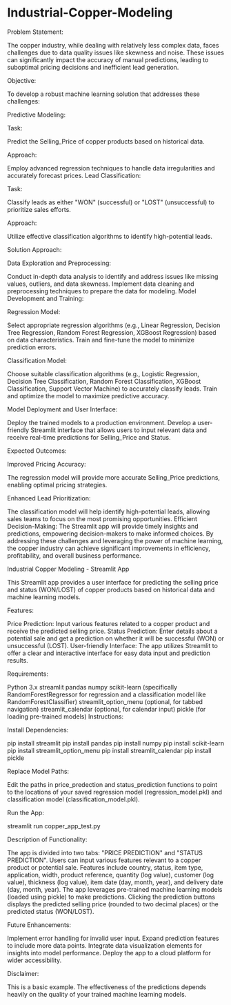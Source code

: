 # Industrial-Copper-Modeling
Problem Statement:
  
  The copper industry, while dealing with relatively less complex data, faces challenges due to data quality issues like skewness and noise. These issues can significantly impact the accuracy of manual predictions, leading to suboptimal pricing decisions and inefficient lead generation.
  
  Objective:
  
  To develop a robust machine learning solution that addresses these challenges:
  
  Predictive Modeling:
  
  Task:
  
  Predict the Selling_Price of copper products based on historical data.
  
  Approach:
  
  Employ advanced regression techniques to handle data irregularities and accurately forecast prices.
  Lead Classification:
  
  Task: 
  
  Classify leads as either "WON" (successful) or "LOST" (unsuccessful) to prioritize sales efforts.
  
  Approach:
  
  Utilize effective classification algorithms to identify high-potential leads.
  
  Solution Approach:
  
  Data Exploration and Preprocessing:
  
  Conduct in-depth data analysis to identify and address issues like missing values, outliers, and data skewness.
  Implement data cleaning and preprocessing techniques to prepare the data for modeling.
  Model Development and Training:
  
  Regression Model:
  
  Select appropriate regression algorithms (e.g., Linear Regression, Decision Tree Regression, Random Forest Regression, XGBoost Regression) based on data characteristics.
  Train and fine-tune the model to minimize prediction errors.
  
  Classification Model:
  
  Choose suitable classification algorithms (e.g., Logistic Regression, Decision Tree Classification, Random Forest Classification, XGBoost Classification, Support Vector Machine) to accurately classify leads.
  Train and optimize the model to maximize predictive accuracy.
  
  Model Deployment and User Interface:
  
  Deploy the trained models to a production environment.
  Develop a user-friendly Streamlit interface that allows users to input relevant data and receive real-time predictions for Selling_Price and Status.
  
  Expected Outcomes:
  
  Improved Pricing Accuracy:
  
  The regression model will provide more accurate Selling_Price predictions, enabling optimal pricing strategies.
  
  Enhanced Lead Prioritization:
  
  The classification model will help identify high-potential leads, allowing sales teams to focus on the most promising opportunities.
  Efficient Decision-Making: The Streamlit app will provide timely insights and predictions, empowering decision-makers to make informed choices.
  By addressing these challenges and leveraging the power of machine learning, the copper industry can achieve significant improvements in efficiency, profitability, and overall business performance.


Industrial Copper Modeling - Streamlit App

This Streamlit app provides a user interface for predicting the selling price and status (WON/LOST) of copper products based on historical data and machine learning models.

Features:

Price Prediction: Input various features related to a copper product and receive the predicted selling price.
Status Prediction: Enter details about a potential sale and get a prediction on whether it will be successful (WON) or unsuccessful (LOST).
User-friendly Interface: The app utilizes Streamlit to offer a clear and interactive interface for easy data input and prediction results.

Requirements:

Python 3.x
streamlit
pandas
numpy
scikit-learn (specifically RandomForestRegressor for regression and a classification model like RandomForestClassifier)
streamlit_option_menu (optional, for tabbed navigation)
streamlit_calendar (optional, for calendar input)
pickle (for loading pre-trained models)
Instructions:

Install Dependencies:

pip install streamlit 
pip install pandas 
pip install numpy 
pip install scikit-learn 
pip install streamlit_option_menu 
pip install streamlit_calendar 
pip install pickle


Replace Model Paths:

Edit the paths in price_predection and status_prediction functions to point to the locations of your saved regression model (regression_model.pkl) and classification model (classification_model.pkl).

Run the App:

streamlit run copper_app_test.py

Description of Functionality:

The app is divided into two tabs: "PRICE PREDICTION" and "STATUS PREDICTION".
Users can input various features relevant to a copper product or potential sale.
Features include country, status, item type, application, width, product reference, quantity (log value), customer (log value), thickness (log value), item date (day, month, year), and delivery date (day, month, year).
The app leverages pre-trained machine learning models (loaded using pickle) to make predictions.
Clicking the prediction buttons displays the predicted selling price (rounded to two decimal places) or the predicted status (WON/LOST).

Future Enhancements:

Implement error handling for invalid user input.
Expand prediction features to include more data points.
Integrate data visualization elements for insights into model performance.
Deploy the app to a cloud platform for wider accessibility.

Disclaimer:

This is a basic example. The effectiveness of the predictions depends heavily on the quality of your trained machine learning models.

























